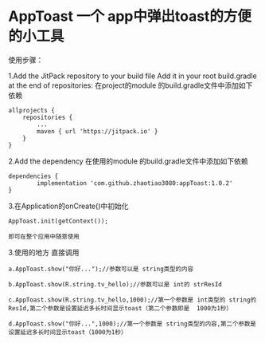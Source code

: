 
# AppToast  一个 app中弹出toast的方便的小工具

使用步骤：

1.Add the JitPack repository to your build file
  Add it in your root build.gradle at the end of repositories:
  在project的module 的build.gradle文件中添加如下依赖

  	allprojects {
  		repositories {
  			...
  			maven { url 'https://jitpack.io' }
  		}
  	}

2.Add the dependency  在使用的module 的build.gradle文件中添加如下依赖

  	dependencies {
  	        implementation 'com.github.zhaotiao3080:appToast:1.0.2'
  	}

3.在Application的onCreate()中初始化

    AppToast.init(getContext());

    即可在整个应用中随意使用

3.使用的地方  直接调用

    a.AppToast.show("你好...");//参数可以是 string类型的内容

    b.AppToast.show(R.string.tv_hello);//参数可以是 int的 strResId

    c.AppToast.show(R.string.tv_hello,1000);//第一个参数是 int类型的 string的ResId,第二个参数是设置延迟多长时间显示toast（第二个参数即是  1000为1秒）

    d.AppToast.show("你好...",1000);//第一个参数是 string类型的内容,第二个参数是设置延迟多长时间显示toast（1000为1秒）
